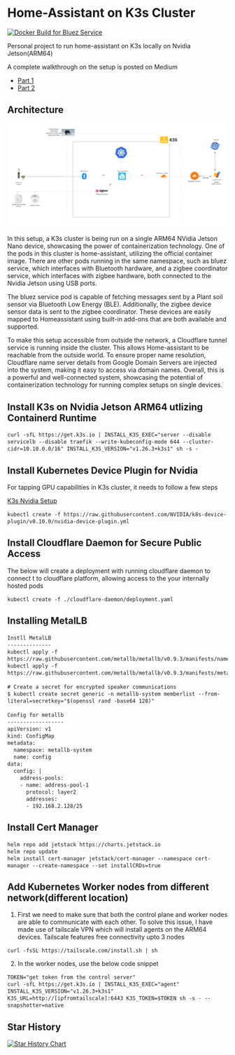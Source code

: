 # Home-Assistant on K3s Cluster
[![Docker Build for Bluez Service](https://github.com/mysticrenji/home-assistant-on-kubernetes/actions/workflows/main.yaml/badge.svg?branch=main)](https://github.com/mysticrenji/home-assistant-on-kubernetes/actions/workflows/main.yaml)

Personal project to run home-assistant on K3s locally on Nvidia Jetson(ARM64)

A complete walkthrough on the setup is posted on Medium
-  [Part 1](https://renjithvr11.medium.com/running-your-home-assistant-on-kubernetes-part-i-e66fd24ab8f1)
-  [Part 2](https://renjithvr11.medium.com/running-your-home-assistant-on-kubernetes-part-ii-60eb46a73c61)

## Architecture
![Architecture](./images/Home%20Automation.png)


In this setup, a K3s cluster is being run on a single ARM64 NVidia Jetson Nano device, showcasing the power of containerization technology. One of the pods in this cluster is home-assistant, utilizing the official container image. There are other pods running in the same namespace, such as bluez service, which interfaces with Bluetooth hardware, and a zigbee coordinator service, which interfaces with zigbee hardware, both connected to the Nvidia Jetson using USB ports.

The bluez service pod is capable of fetching messages sent by a Plant soil sensor via Bluetooth Low Energy (BLE). Additionally, the zigbee device sensor data is sent to the zigbee coordinator. These devices are easily mapped to Homeassistant using built-in add-ons that are both available and supported.

To make this setup accessible from outside the network, a Cloudflare tunnel service is running inside the cluster. This allows Home-assistant to be reachable from the outside world. To ensure proper name resolution, Cloudflare name server details from Google Domain Servers are injected into the system, making it easy to access via domain names. Overall, this is a powerful and well-connected system, showcasing the potential of containerization technology for running complex setups on single devices.

## Install K3s on Nvidia Jetson ARM64 utlizing Containerd Runtime
```
curl -sfL https://get.k3s.io | INSTALL_K3S_EXEC="server --disable servicelb --disable traefik --write-kubeconfig-mode 644 --cluster-cidr=10.10.0.0/16" INSTALL_K3S_VERSION="v1.26.3+k3s1" sh -s -
```

## Install Kubernetes Device Plugin for Nvidia

For tapping GPU capabilities in K3s cluster, it needs to follow a few steps

[K3s Nvidia Setup](https://docs.k3s.io/advanced#nvidia-container-runtime-support)

```
kubectl create -f https://raw.githubusercontent.com/NVIDIA/k8s-device-plugin/v0.10.0/nvidia-device-plugin.yml
```

## Install Cloudflare Daemon for Secure Public Access

The below will create a deployment with running cloudflare daemon to connect t to cloudflare platform, allowing access to the your internally hosted pods

```
kubectl create -f ./cloudflare-daemon/deployment.yaml
```

## Installing MetalLB 
```
Instll MetalLB
--------------
kubectl apply -f https://raw.githubusercontent.com/metallb/metallb/v0.9.3/manifests/namespace.yaml
kubectl apply -f https://raw.githubusercontent.com/metallb/metallb/v0.9.3/manifests/metallb.yaml

# Create a secret for encrypted speaker communications
$ kubectl create secret generic -n metallb-system memberlist --from-literal=secretkey="$(openssl rand -base64 128)"

Config for metallb
------------------
apiVersion: v1
kind: ConfigMap
metadata:
  namespace: metallb-system
  name: config
data:
  config: |
    address-pools:
    - name: address-pool-1
      protocol: layer2
      addresses:
      - 192.168.2.128/25

```

## Install Cert Manager 
```
helm repo add jetstack https://charts.jetstack.io
helm repo update
helm install cert-manager jetstack/cert-manager --namespace cert-manager --create-namespace --set installCRDs=true
```
## Add Kubernetes Worker nodes from different network(different location)

1. First we need to make sure that both the control plane and worker nodes are able to communicate with each other. To solve this issue, I have made use of tailscale VPN which will install agents on the ARM64 devices. Tailscale features free connectivity upto 3 nodes
```
curl -fsSL https://tailscale.com/install.sh | sh
```
2. In the worker nodes, use the below code snippet
```
TOKEN="get token from the control server"
curl -sfL https://get.k3s.io | INSTALL_K3S_EXEC="agent" INSTALL_K3S_VERSION="v1.26.3+k3s1" K3S_URL=http://[ipfromtailscale]:6443 K3S_TOKEN=$TOKEN sh -s - --snapshotter=native
```
## Star History

<a href="https://star-history.com/#mysticrenji/home-assistant-on-kubernetes&Date">
 <picture>
   <source media="(prefers-color-scheme: dark)" srcset="https://api.star-history.com/svg?repos=mysticrenji/home-assistant-on-kubernetes&type=Date&theme=dark" />
   <source media="(prefers-color-scheme: light)" srcset="https://api.star-history.com/svg?repos=mysticrenji/home-assistant-on-kubernetes&type=Date" />
   <img alt="Star History Chart" src="https://api.star-history.com/svg?repos=mysticrenji/home-assistant-on-kubernetes&type=Date" />
 </picture>
</a>
